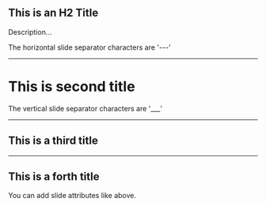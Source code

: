 ## This is an H2 Title

Description...

The horizontal slide separator characters are '---'

---

# This is second title

The vertical slide separator characters are '___'

___

## This is a third title

---

## This is a forth title
<!-- .slide: data-background="#f70000" data-transition="page" -->

You can add slide attributes like above.
